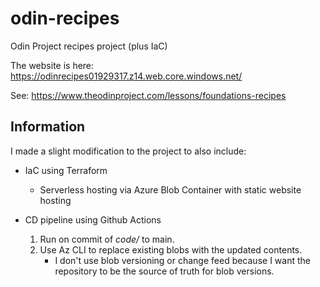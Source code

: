 # odin-recipes

Odin Project recipes project (plus IaC)

The website is here: <https://odinrecipes01929317.z14.web.core.windows.net/>

See: <https://www.theodinproject.com/lessons/foundations-recipes>

## Information

I made a slight modification to the project to also include:

- IaC using Terraform
  - Serverless hosting via Azure Blob Container with static website hosting
- CD pipeline using Github Actions

  1. Run on commit of *code/* to main.
  2. Use Az CLI to replace existing blobs with the updated contents.
      - I don't use blob versioning or change feed because I want the repository to be the source of truth for blob versions.
